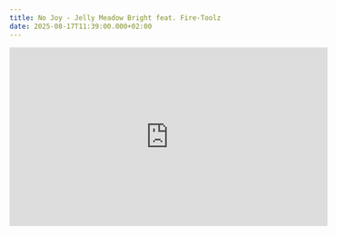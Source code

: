 ```yaml
---
title: No Joy - Jelly Meadow Bright feat. Fire-Toolz
date: 2025-08-17T11:39:00.000+02:00
---
```

<iframe width="560" height="315" src="https://www.youtube.com/embed/HXie0A23LM0?si=pd--PU0QosUBj-Au" title="YouTube video player" frameborder="0" allow="accelerometer; autoplay; clipboard-write; encrypted-media; gyroscope; picture-in-picture; web-share" referrerpolicy="strict-origin-when-cross-origin" allowfullscreen></iframe>
